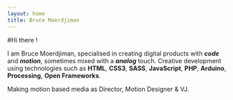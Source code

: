 ```yaml
---
layout: home
title: Bruce Moerdjiman
---
```


#Hi there !


I am Bruce Moerdjiman, specialised in creating digital products with ***code*** and ***motion***, sometimes mixed with a ***analog*** touch.
Creative development using technologies such as **HTML**, **CSS3**, **SASS**, **JavaScript**, **PHP**, **Arduino**, **Processing**, **Open Frameworks**.

Making motion based media as Director, Motion Designer & VJ.
